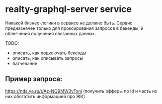# realty-graphql-server service

Никакой бизнес-логики в сервисе не должно быть. Сервис предназначен только для проксирования запросов в бекенды, и облегчения получения связанных данных.

TODO:
- описать, как подключать бекенды
- описать, как описывать запросы
- батчевание

## Пример запроса:
https://nda.ya.ru/t/Az-NQ9MW3vTxni (получить офферы по id и часть из них обогатить информацией про ЖК)


